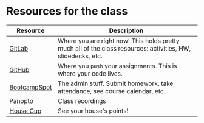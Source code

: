 # Resources for the class

| Resource               | Description |
|--------------------|--------------------------------------------------|
| [GitLab](https://uwa.bootcampcontent.com/UWA-Bootcamp/UW-SEA-FSF-PT-11-2019-U-C) | Where you are right now! This holds pretty much all of the class resources: activities, HW, slidedecks, etc. |
| [GitHub](https://github.com/) | Where you `push` your assignments. This is where your code lives. |
| [BootcampSpot](https://bootcampspot.com/) | The admin stuff. Submit homework, take attendance, see course calendar, etc. |
| [Panopto](https://codingbootcamp.hosted.panopto.com/Panopto/Pages/Sessions/List.aspx?folderID=59769e26-feb7-4894-85f4-aaeb0003f9d9) | Class recordings |
| [House Cup](https://house-cup-bootcamp.herokuapp.com/) | See your house's points! |
